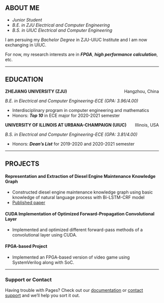 ## ABOUT ME

- *Junior Student*
- *B.E. in ZJU Electrical and Computer Engineering* 
- *B.S. in UIUC Electrical and Computer Engineering*

I am persuing my *Bachelor Degree* in ZJU-UIUC Institute and I am now exchanging in UIUC.

For now, my research interests are in ***FPGA***, ***high performance calculation***, etc.

<hr />

## EDUCATION

<p style="text-align:left;"><b>ZHEJIANG UNIVERSITY (ZJU)</b><span style="float:right;">Hangzhou, China</span></p>

<p style="text-align:left;"><i>B.E. in Electrical and Computer Engineering-ECE (GPA: 3.96/4.00)</i><span style="float:right;"></span></p>

- Interdisciplinary program in computer engineering and mathematics
- Honors: ***Top 10*** in ECE major for 2020-2021 semester



<p style="text-align:left;"><b>UNIVERSITY OF ILLINOIS AT URBANA-CHAMPAIGN (UIUC)</b><span style="float:right;">Illinois, USA</span></p>

<p style="text-align:left;"><i>B.S. in Electrical and Computer Engineering-ECE (GPA: 3.81/4.00)</i><span style="float:right;"></span></p>

- Honors: ***Dean’s List*** for 2019-2020 and 2020-2021 semester

<hr />

## PROJECTS

#### Representation and Extraction of Diesel Engine Maintenance Knowledge Graph

- Constructed diesel engine maintenance knowledge graph using basic knowledge of natural language process with Bi-LSTM-CRF model
- [Published paper](https://conferences.computer.org/icebe/2021/icebe21_files/pdfs/ICEBE2021-4GiTCoSI2h92N0hUER0R6E/441800a126/441800a126.pdf)

#### CUDA Implementation of Optimized Forward-Propagation Convolutional Layer

- Implemented and optimized different forward-pass methods of a convolutional layer using CUDA.

#### FPGA-based Project

- Implemented an FPGA-based version of video game using SystemVerilog along with SoC.

<hr />





### Support or Contact

Having trouble with Pages? Check out our [documentation](https://docs.github.com/categories/github-pages-basics/) or [contact support](https://support.github.com/contact) and we’ll help you sort it out.
